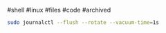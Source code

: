 #shell #linux #files #code #archived 

```bash
sudo journalctl --flush --rotate --vacuum-time=1s
```